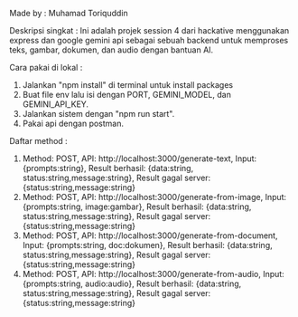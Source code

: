 Made by : Muhamad Toriquddin

Deskripsi singkat : Ini adalah projek session 4 dari hackative menggunakan express dan google gemini api sebagai sebuah backend untuk memproses teks, gambar, dokumen, dan audio dengan bantuan AI. 

Cara pakai di lokal : 
1. Jalankan "npm install" di terminal untuk install packages
2. Buat file env lalu isi dengan PORT, GEMINI_MODEL, dan GEMINI_API_KEY.
3. Jalankan sistem dengan "npm run start".
4. Pakai api dengan postman.

Daftar method :
1. Method: POST, API: http://localhost:3000/generate-text, Input: {prompts:string}, Result berhasil: {data:string, status:string,message:string}, Result gagal server: {status:string,message:string}
2. Method: POST, API: http://localhost:3000/generate-from-image, Input: {prompts:string, image:gambar}, Result berhasil: {data:string, status:string,message:string}, Result gagal server: {status:string,message:string}
3. Method: POST, API: http://localhost:3000/generate-from-document, Input: {prompts:string, doc:dokumen}, Result berhasil: {data:string, status:string,message:string}, Result gagal server: {status:string,message:string}
4. Method: POST, API: http://localhost:3000/generate-from-audio, Input: {prompts:string, audio:audio}, Result berhasil: {data:string, status:string,message:string}, Result gagal server: {status:string,message:string}